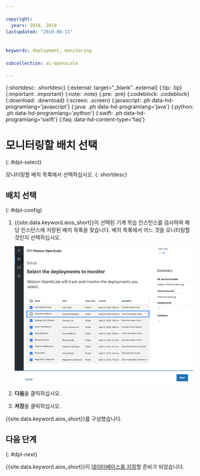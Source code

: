 ```yaml
---

copyright:
  years: 2018, 2019
lastupdated: "2019-06-11"


keywords: deployment, monitoring 

subcollection: ai-openscale

---
```


{:shortdesc: .shortdesc}
{:external: target="_blank" .external}
{:tip: .tip}
{:important: .important}
{:note: .note}
{:pre: .pre}
{:codeblock: .codeblock}
{:download: .download}
{:screen: .screen}
{:javascript: .ph data-hd-programlang='javascript'}
{:java: .ph data-hd-programlang='java'}
{:python: .ph data-hd-programlang='python'}
{:swift: .ph data-hd-programlang='swift'}
{:faq: data-hd-content-type='faq'}

# 모니터링할 배치 선택
{: #dpl-select}

모니터링할 배치 목록에서 선택하십시오.
{: shortdesc}

## 배치 선택
{: #dpl-config}

1.  {{site.data.keyword.aios_short}}이 선택된 기계 학습 인스턴스를 검사하여 해당 인스턴스에 저장된 배치 목록을 찾습니다. 배치 목록에서 어느 것을 모니터링할 것인지 선택하십시오.

    ![배치 선택](images/gs-config-deploy.png)

1.  **다음**을 클릭하십시오.
1.  **저장**을 클릭하십시오.

{{site.data.keyword.aios_short}}를 구성했습니다.

## 다음 단계
{: #dpl-next}

{{site.data.keyword.aios_short}}이 [데이터베이스를 지정](/docs/services/ai-openscale?topic=ai-openscale-cdb-connect)할 준비가 되었습니다.
